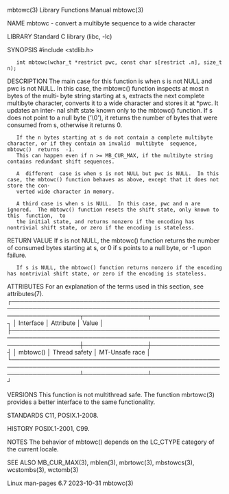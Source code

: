 mbtowc(3)							   Library Functions Manual							     mbtowc(3)

NAME
       mbtowc - convert a multibyte sequence to a wide character

LIBRARY
       Standard C library (libc, -lc)

SYNOPSIS
       #include <stdlib.h>

       int mbtowc(wchar_t *restrict pwc, const char s[restrict .n], size_t n);

DESCRIPTION
       The  main case for this function is when s is not NULL and pwc is not NULL.  In this case, the mbtowc() function inspects at most n bytes of the multi‐
       byte string starting at s, extracts the next complete multibyte character, converts it to a wide character and stores it at *pwc.  It updates an inter‐
       nal shift state known only to the mbtowc() function.  If s does not point to a null byte ('\0'), it returns the number of bytes that were consumed from
       s, otherwise it returns 0.

       If the n bytes starting at s do not contain a complete multibyte character, or if they contain an invalid  multibyte  sequence,	mbtowc()  returns  -1.
       This can happen even if n >= MB_CUR_MAX, if the multibyte string contains redundant shift sequences.

       A  different  case is when s is not NULL but pwc is NULL.  In this case, the mbtowc() function behaves as above, except that it does not store the con‐
       verted wide character in memory.

       A third case is when s is NULL.	In this case, pwc and n are ignored.  The mbtowc() function resets the shift state, only known to  this	 function,  to
       the initial state, and returns nonzero if the encoding has nontrivial shift state, or zero if the encoding is stateless.

RETURN VALUE
       If s is not NULL, the mbtowc() function returns the number of consumed bytes starting at s, or 0 if s points to a null byte, or -1 upon failure.

       If s is NULL, the mbtowc() function returns nonzero if the encoding has nontrivial shift state, or zero if the encoding is stateless.

ATTRIBUTES
       For an explanation of the terms used in this section, see attributes(7).
       ┌────────────────────────────────────────────────────────────────────────────────────────────────────────────────────┬───────────────┬────────────────┐
       │ Interface													    │ Attribute	    │ Value	     │
       ├────────────────────────────────────────────────────────────────────────────────────────────────────────────────────┼───────────────┼────────────────┤
       │ mbtowc()													    │ Thread safety │ MT-Unsafe race │
       └────────────────────────────────────────────────────────────────────────────────────────────────────────────────────┴───────────────┴────────────────┘

VERSIONS
       This function is not multithread safe.  The function mbrtowc(3) provides a better interface to the same functionality.

STANDARDS
       C11, POSIX.1-2008.

HISTORY
       POSIX.1-2001, C99.

NOTES
       The behavior of mbtowc() depends on the LC_CTYPE category of the current locale.

SEE ALSO
       MB_CUR_MAX(3), mblen(3), mbrtowc(3), mbstowcs(3), wcstombs(3), wctomb(3)

Linux man-pages 6.7							  2023-10-31								     mbtowc(3)
